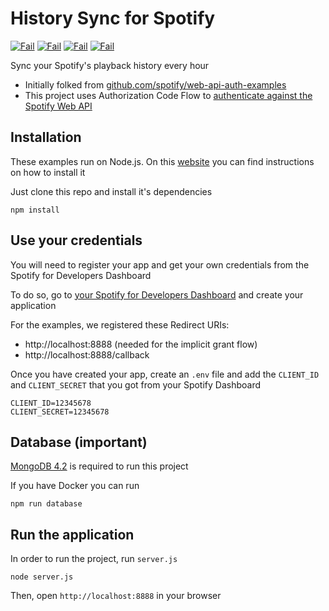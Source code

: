 # History Sync for Spotify

[![Fail](https://github.com/LuisEnMarroquin/spotify-sync/workflows/GitHub%20Pages/badge.svg)](https://github.com/LuisEnMarroquin)
[![Fail](https://github.com/LuisEnMarroquin/spotify-sync/workflows/Self%20Hosted/badge.svg)](https://github.com/LuisEnMarroquin)
[![Fail](https://github.com/LuisEnMarroquin/spotify-sync/workflows/Nginx%20Proxy/badge.svg)](https://github.com/LuisEnMarroquin)
[![Fail](https://github.com/LuisEnMarroquin/spotify-sync/workflows/Backup%20Mongo/badge.svg)](https://github.com/LuisEnMarroquin)

Sync your Spotify's playback history every hour

* Initially folked from [github.com/spotify/web-api-auth-examples](https://github.com/spotify/web-api-auth-examples)
* This project uses Authorization Code Flow to [authenticate against the Spotify Web API](https://developer.spotify.com/web-api/authorization-guide)

## Installation

These examples run on Node.js. On this [website](http://www.nodejs.org) you can find instructions on how to install it

Just clone this repo and install it's dependencies

```shell
npm install
```

## Use your credentials

You will need to register your app and get your own credentials from the Spotify for Developers Dashboard

To do so, go to [your Spotify for Developers Dashboard](https://developer.spotify.com/dashboard) and create your application

For the examples, we registered these Redirect URIs:

* http://localhost:8888 (needed for the implicit grant flow)
* http://localhost:8888/callback

Once you have created your app, create an `.env` file and add the `CLIENT_ID` and `CLIENT_SECRET` that you got from your Spotify Dashboard

```env
CLIENT_ID=12345678
CLIENT_SECRET=12345678
```

## Database (important)

[MongoDB 4.2](https://docs.mongodb.com/v4.2/tutorial) is required to run this project

If you have Docker you can run

```shell
npm run database
```

## Run the application

In order to run the project, run `server.js`

```shell
node server.js
```

Then, open `http://localhost:8888` in your browser
